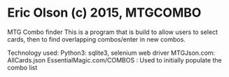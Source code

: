 # Eric Olson (c) 2015,  MTGCOMBO

MTG Combo finder
This is a program that is build to allow users to select cards, then to 
find overlapping combos/enter in new combos.

Technology used:
Python3: sqlite3, selenium web driver
MTGJson.com: AllCards.json
EssentialMagic.com/COMBOS : Used to initially populate the combo list

